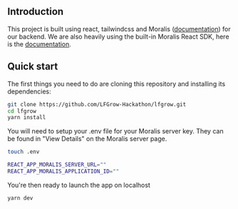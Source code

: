 ## Introduction

This project is built using react, tailwindcss and Moralis ([documentation](https://docs.moralis.io/introduction/readme)) for our backend. 
We are also heavily using the built-in Moralis React SDK, here is the [documentation](https://github.com/MoralisWeb3/react-moralis).

## Quick start

The first things you need to do are cloning this repository and installing its
dependencies:

```sh
git clone https://github.com/LFGrow-Hackathon/lfgrow.git
cd lfgrow
yarn install
```

You will need to setup your .env file for your Moralis server key. 
They can be found in "View Details" on the Moralis server page. 

```sh
touch .env 

REACT_APP_MORALIS_SERVER_URL=""
REACT_APP_MORALIS_APPLICATION_ID=""
```

You're then ready to launch the app on localhost

```sh
yarn dev
```
